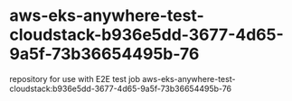 # aws-eks-anywhere-test-cloudstack-b936e5dd-3677-4d65-9a5f-73b36654495b-76
repository for use with E2E test job aws-eks-anywhere-test-cloudstack:b936e5dd-3677-4d65-9a5f-73b36654495b-76

